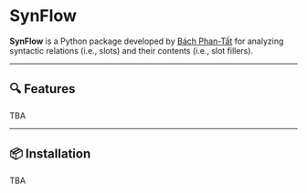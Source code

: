 # SynFlow

**SynFlow** is a Python package developed by [Bách Phan-Tất](phantatbach.github.io) for analyzing syntactic relations (i.e., slots) and their contents (i.e., slot fillers).

---

## 🔍 Features

TBA

---

## 📦 Installation

TBA
